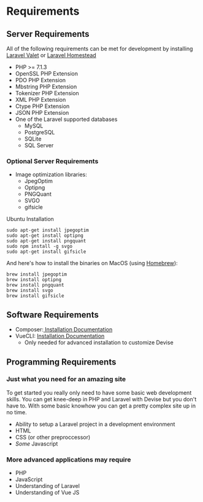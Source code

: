 # Requirements

## Server Requirements

All of the following requirements can be met for development by installing [Laravel Valet](https://laravel.com/docs/5.8/valet) or [Laravel Homestead](https://laravel.com/docs/5.8/homestead)

* PHP &gt;= 7.1.3
* OpenSSL PHP Extension
* PDO PHP Extension
* Mbstring PHP Extension
* Tokenizer PHP Extension
* XML PHP Extension
* Ctype PHP Extension
* JSON PHP Extension
* One of the Laravel supported databases
  * MySQL
  * PostgreSQL
  * SQLite
  * SQL Server

### Optional Server Requirements

* Image optimization libraries: 
  * JpegOptim
  * Optipng
  * PNGQuant
  * SVGO
  * gifsicle

Ubuntu Installation

```text
sudo apt-get install jpegoptim
sudo apt-get install optipng
sudo apt-get install pngquant
sudo npm install -g svgo
sudo apt-get install gifsicle
```

And here's how to install the binaries on MacOS \(using [Homebrew](https://brew.sh/)\):

```text
brew install jpegoptim
brew install optipng
brew install pngquant
brew install svgo
brew install gifsicle
```

## Software Requirements

* Composer:[ Installation Documentation](https://getcomposer.org/doc/00-intro.md#locally)
* VueCLI: [Installation Documentation](https://cli.vuejs.org/)
  * Only needed for advanced installation to customize Devise

## Programming Requirements

### Just what you need for an amazing site

To get started you really only need to have some basic web development skills. You can get knee-deep in PHP and Laravel with Devise but you don't have to. With some basic knowhow you can get a pretty complex site up in no time.

* Ability to setup a Laravel project in a development environment
* HTML
* CSS \(or other preproccessor\)
* _Some_ Javascript

### More advanced applications may require

* PHP
* JavaScript
* Understanding of Laravel
* Understanding of Vue JS

